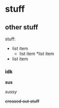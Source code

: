 # stuff

## other stuff
stuff:
* list item
    * list item
        *list item
* list item
### idk 

**sus**

*sussy*

~~crossed out stuff~~

